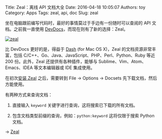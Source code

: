 Title: Zeal：离线 API 文档大全
Date: 2016-04-18 10:05:07
Authors: toy
Category: Apps
Tags: zeal, api, doc
Slug: zeal

坐在电脑跟前编写代码时，最好的事情莫过于手边有一份随时可以查阅的 API 文档。之前我一直使用 [DevDocs][d]，而现在则有了新的选择：Zeal。

<!-- PELICAN_END_SUMMARY -->

[![zeal]({filename}/images/zeal.thumb.png)]({filename}/images/zeal.png)

比 DevDocs 更好的是，得益于 [Dash][a] (for Mac OS X)，Zeal 的文档资源非常丰富，包括 C/C++、Go、Java、JavaScript、PHP、Perl、Python、Ruby 等近 200 份。此外，Zeal 还提供有各种插件，能够与 Sublime、Vim、Atom、Emacs、IDEA 等文本编辑器或 IDE 集成使用。

在初次[安装 Zeal][i] 之后，需要转到 File &rarr; Options &rarr; Docsets 先下载文档，然后方能使用。

有两种方式来查询文档：

1. 直接输入 `keyword` 关键字进行查询，这将搜索已下载的所有文档。

2. 包含文档类型前缀的查询，例如：`python:keyword` 这将仅限于搜索 Python 文档。

[d]: http://devdocs.io/
[a]: https://kapeli.com/dash/
[i]: https://zealdocs.org/download.html

&rarr; [Zeal](https://zealdocs.org/)
